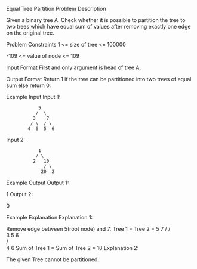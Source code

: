 Equal Tree Partition
Problem Description

Given a binary tree A. Check whether it is possible to partition the tree to two trees which have equal sum of values after removing exactly one edge on the original tree.



Problem Constraints
1 <= size of tree <= 100000

-109 <= value of node <= 109



Input Format
First and only argument is head of tree A.



Output Format
Return 1 if the tree can be partitioned into two trees of equal sum else return 0.



Example Input
Input 1:


                5
               /  \
              3    7
             / \  / \
            4  6  5  6
Input 2:


                1
               / \
              2   10
                  / \
                 20  2


Example Output
Output 1:

1
Output 2:

0


Example Explanation
Explanation 1:

Remove edge between 5(root node) and 7:
Tree 1 =                                               Tree 2 =
5                                                     7
/                                                     / \
3                                                     5   6    
/ \
4   6
Sum of Tree 1 = Sum of Tree 2 = 18
Explanation 2:

The given Tree cannot be partitioned.